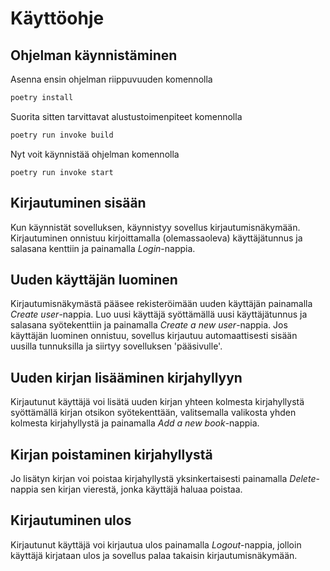 # Käyttöohje

## Ohjelman käynnistäminen

Asenna ensin ohjelman riippuvuuden komennolla

```bash
poetry install
```

Suorita sitten tarvittavat alustustoimenpiteet komennolla

```bash
poetry run invoke build
```

Nyt voit käynnistää ohjelman komennolla

```
poetry run invoke start
```

## Kirjautuminen sisään

Kun käynnistät sovelluksen, käynnistyy sovellus kirjautumisnäkymään.
Kirjautuminen onnistuu kirjoittamalla (olemassaoleva) käyttäjätunnus ja salasana kenttiin ja painamalla _Login_-nappia.

## Uuden käyttäjän luominen

Kirjautumisnäkymästä pääsee rekisteröimään uuden käyttäjän painamalla _Create user_-nappia.
Luo uusi käyttäjä syöttämällä uusi käyttäjätunnus ja salasana syötekenttiin ja painamalla _Create a new user_-nappia.
Jos käyttäjän luominen onnistuu, sovellus kirjautuu automaattisesti sisään uusilla tunnuksilla ja siirtyy sovelluksen 'pääsivulle'.

## Uuden kirjan lisääminen kirjahyllyyn

Kirjautunut käyttäjä voi lisätä uuden kirjan yhteen kolmesta kirjahyllystä syöttämällä kirjan otsikon syötekenttään,
valitsemalla valikosta yhden kolmesta kirjahyllystä ja painamalla _Add a new book_-nappia.

## Kirjan poistaminen kirjahyllystä

Jo lisätyn kirjan voi poistaa kirjahyllystä yksinkertaisesti painamalla _Delete_-nappia sen kirjan vierestä, jonka käyttäjä haluaa poistaa.

## Kirjautuminen ulos

Kirjautunut käyttäjä voi kirjautua ulos painamalla _Logout_-nappia, jolloin käyttäjä kirjataan ulos ja sovellus palaa takaisin kirjautumisnäkymään.
